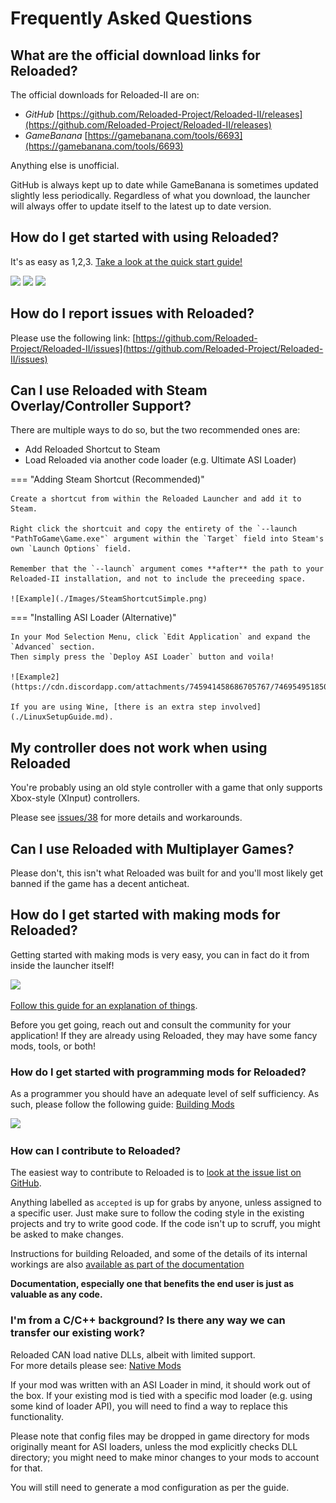 # Frequently Asked Questions

## What are the official download links for Reloaded?

The official downloads for Reloaded-II are on:

- *GitHub* [https://github.com/Reloaded-Project/Reloaded-II/releases](https://github.com/Reloaded-Project/Reloaded-II/releases)
- *GameBanana* [https://gamebanana.com/tools/6693](https://gamebanana.com/tools/6693)

Anything else is unofficial.

GitHub is always kept up to date while GameBanana is sometimes updated slightly less periodically. Regardless of what you download, the launcher will always offer to update itself to the latest up to date version.

## How do I get started with using Reloaded?

It's as easy as 1,2,3. [Take a look at the quick start guide!](./QuickStart.md)

![](https://cdn.discordapp.com/attachments/745941458686705767/746941213982326865/AddAnApplication.gif)
![](https://cdn.discordapp.com/attachments/745941458686705767/746941230813806652/DownloadModAndUnhide.gif)
![](https://cdn.discordapp.com/attachments/745941458686705767/746941241383583744/EnableModAndLaunchGame.gif)

## How do I report issues with Reloaded?

Please use the following link: [https://github.com/Reloaded-Project/Reloaded-II/issues](https://github.com/Reloaded-Project/Reloaded-II/issues)

## Can I use Reloaded with Steam Overlay/Controller Support?

There are multiple ways to do so, but the two recommended ones are:  

- Add Reloaded Shortcut to Steam  
- Load Reloaded via another code loader (e.g. Ultimate ASI Loader)  

=== "Adding Steam Shortcut (Recommended)"

    Create a shortcut from within the Reloaded Launcher and add it to Steam. 
    
    Right click the shortcuit and copy the entirety of the `--launch "PathToGame\Game.exe"` argument within the `Target` field into Steam's own `Launch Options` field.  

    Remember that the `--launch` argument comes **after** the path to your Reloaded-II installation, and not to include the preceeding space.  

    ![Example](./Images/SteamShortcutSimple.png)

=== "Installing ASI Loader (Alternative)"

    In your Mod Selection Menu, click `Edit Application` and expand the `Advanced` section.  
    Then simply press the `Deploy ASI Loader` button and voila!  

    ![Example2](https://cdn.discordapp.com/attachments/745941458686705767/746954951850328135/unknown.png)  

    If you are using Wine, [there is an extra step involved](./LinuxSetupGuide.md).  

## My controller does not work when using Reloaded

You're probably using an old style controller with a game that only supports Xbox-style (XInput) controllers.

Please see [issues/38](https://github.com/Reloaded-Project/Reloaded-II/issues/38) for more details and workarounds.

## Can I use Reloaded with Multiplayer Games?
Please don't, this isn't what Reloaded was built for and you'll most likely get banned if the game has a decent anticheat.

## How do I get started with making mods for Reloaded?

Getting started with making mods is very easy, you can in fact do it from inside the launcher itself!

![](https://cdn.discordapp.com/attachments/745941458686705767/746942148816928828/unknown.png)

[Follow this guide for an explanation of things](./CreatingMods.md). 

Before you get going, reach out and consult the community for your application! If they are already using Reloaded, they may have some fancy mods, tools, or both!

### How do I get started with programming mods for Reloaded?

As a programmer you should have an adequate level of self sufficiency. As such, please follow the following guide: [Building Mods](./DevelopmentEnvironmentSetup.md)

![](https://cdn.discordapp.com/attachments/745941458686705767/746946696797356072/NewProject.png)

### How can I contribute to Reloaded?

The easiest way to contribute to Reloaded is to [look at the issue list on GitHub](https://github.com/Reloaded-Project/Reloaded-II/issues).

Anything labelled as `accepted` is up for grabs by anyone, unless assigned to a specific user.
Just make sure to follow the coding style in the existing projects and try to write good code. 
If the code isn't up to scruff, you might be asked to make changes.

Instructions for building Reloaded, and some of the details of its internal workings are also [available as part of the documentation](./index.md#reloaded-for-potential-contributors)

**Documentation, especially one that benefits the end user is just as valuable as any code.**

### I'm from a C/C++ background? Is there any way we can transfer our existing work?

Reloaded CAN load native DLLs, albeit with limited support.<br/>
For more details please see: [Native Mods](./NativeMods.md)

If your mod was written with an ASI Loader in mind, it should work out of the box.
If your existing mod is tied with a specific mod loader (e.g. using some kind of loader API), you will need to find a way to replace this functionality.

Please note that config files may be dropped in game directory for mods originally meant for ASI loaders, unless the mod explicitly checks DLL directory; you might need to make minor changes to your mods to account for that.

You will still need to generate a mod configuration as per the guide.
